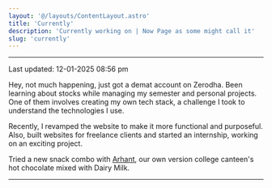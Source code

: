```yaml
---
layout: '@/layouts/ContentLayout.astro'
title: 'Currently'
description: 'Currently working on | Now Page as some might call it'
slug: 'currently'
---
```

---
<p class="opacity-50 text-sm">Last updated: 12-01-2025 08:56 pm</p>

Hey, not much happening, just got a demat account on Zerodha. Been learning about stocks while managing my semester and personal projects. One of them involves creating my own tech stack, a challenge I took to understand the technologies I use.
  
Recently, I revamped the website to make it more functional and purposeful. Also, built websites for freelance clients and started an internship, working on an exciting project.  
  
Tried a new snack combo with [Arhant](https://dumbprism.me), our own version college canteen's hot chocolate mixed with Dairy Milk.

---



